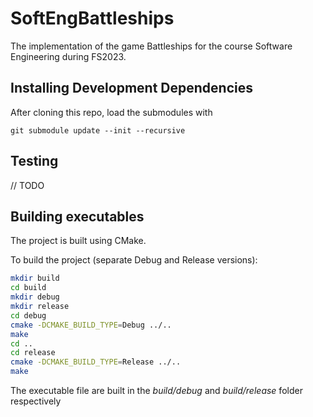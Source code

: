 # SoftEngBattleships

The implementation of the game Battleships for the course Software Engineering during FS2023.

## Installing Development Dependencies

After cloning this repo, load the submodules with

```
git submodule update --init --recursive
```

## Testing

// TODO

## Building executables

The project is built using CMake.

To build the project (separate Debug and Release versions):

```bash
mkdir build
cd build
mkdir debug
mkdir release
cd debug
cmake -DCMAKE_BUILD_TYPE=Debug ../..
make
cd ..
cd release
cmake -DCMAKE_BUILD_TYPE=Release ../..
make
```

The executable file are built in the _build/debug_ and _build/release_ folder respectively
